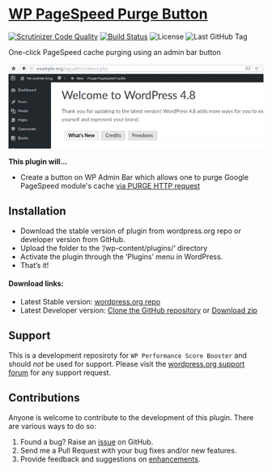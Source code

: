 # [WP PageSpeed Purge Button](https://wordpress.org/plugins/wp-pagespeed-purge/)

[![Scrutinizer Code Quality](https://scrutinizer-ci.com/g/salaros/wp-pagespeed-purge/badges/quality-score.png?b=master)](https://scrutinizer-ci.com/g/salaros/wp-pagespeed-purge/?branch=master)
[![Build Status](https://scrutinizer-ci.com/g/salaros/wp-pagespeed-purge/badges/build.png?b=master)](https://scrutinizer-ci.com/g/salaros/wp-pagespeed-purge/build-status/master)
![License](https://img.shields.io/badge/license-MIT-blue.svg?maxAge=2592000)
![Last GitHub Tag](https://img.shields.io/github/tag/salaros/wp-pagespeed-purge.svg?maxAge=2592000)

One-click PageSpeed cache purging using an admin bar button

![alt text](/assets/how_to_use.gif "Logo Title Text 1")

**This plugin will...**
* Create a button on WP Admin Bar which allows one to purge Google PageSpeed module's cache [via PURGE HTTP request](https://modpagespeed.com/doc/system#purge_cache)

## Installation
* Download the stable version of plugin from wordpress.org repo or developer version from GitHub.
* Upload the folder to the ‘/wp-content/plugins/‘ directory
* Activate the plugin through the ‘Plugins’ menu in WordPress.
* That’s it!

#### Download links:
* Latest Stable version: [wordpress.org repo](https://wordpress.org/plugins/wp-pagespeed-purge/)
* Latest Developer version: [Clone the GitHub repository](https://github.com/salaros/wp-pagespeed-purge.git) or [Download zip](https://github.com/salaros/wp-pagespeed-purge/archive/master.zip)

## Support
This is a development reposiroty for `WP Performance Score Booster` and should _not_ be used for support. Please visit the [wordpress.org support forum](http://wordpress.org/support/plugin/wp-pagespeed-purge#postform) for any support request.

## Contributions
Anyone is welcome to contribute to the development of this plugin. There are various ways to do so:

1. Found a bug? Raise an [issue](https://github.com/salaros/wp-pagespeed-purge/issues?direction=desc&labels=bug&page=1&sort=created&state=open) on GitHub.
2. Send me a Pull Request with your bug fixes and/or new features.
3. Provide feedback and suggestions on [enhancements](https://github.com/salaros/wp-pagespeed-purge/issues?direction=desc&labels=enhancement&page=1&sort=created&state=open).
